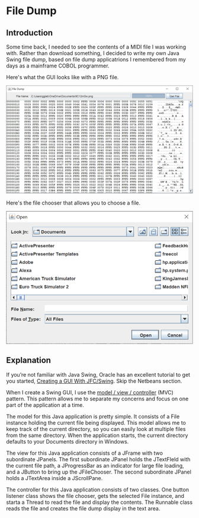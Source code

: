 # File Dump

## Introduction

Some time back, I needed to see the contents of a MIDI file I was working with.  Rather than download something, I decided to write my own Java Swing file dump, based on file dump applicatrions I remembered from my days as a mainframe COBOL programmer.

Here's what the GUI looks like with a PNG file.

![File Dump GUI](filedump1.png)

Here's the file chooser that allows you to choose a file.

![File Selector GUI](filedump2.png)

## Explanation

If you’re not familiar with Java Swing, Oracle has an excellent tutorial to get you started, [Creating a GUI With JFC/Swing](https://docs.oracle.com/javase/tutorial/uiswing/index.html). Skip the Netbeans section.

When I create a Swing GUI, I use the [model / view / controller](https://en.wikipedia.org/wiki/Model%E2%80%93view%E2%80%93controller) (MVC) pattern.  This pattern allows me to separate my concerns and focus on one part of the application at a time.

The model for this Java application is pretty simple.  It consists of a File instance holding the current file being displayed.  This model allows me to keep track of the current directory, so you can easily look at multiple files from the same directory.  When the application starts, the current directory defaults to your Documents directory in Windows.

The view for this Java application consists of a JFrame with two subordinate JPanels.  The first subordinate JPanel holds the JTextFIeld with the current file path, a JProgressBar as an indicator for large file loading, and a JButton to bring up the JFileChooser.  The second subordinate JPanel holds a JTextArea inside a JScrollPane.

The controller for this Java application consists of two classes.  One button listener class shows the file chooser, gets the selected File instance, and starta a Thread to read the file and display the contents.  The Runnable class reads the file and creates the file dump display in the text area.

